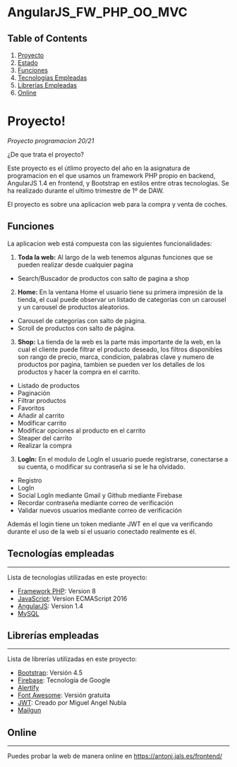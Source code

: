 # AngularJS_FW_PHP_OO_MVC
## Table of Contents
1. [Proyecto](#Proyecto)
2. [Estado](#Estado)
3. [Funciones](#Funciones)
4. [Tecnologías Empleadas](#Tecnologías-empleadas)
5. [Librerías Empleadas](#Librerías-empleadas)
6. [Online](#Online)

# Proyecto!

_Proyecto programacion 20/21_ 

¿De que trata el proyecto? 

Este proyecto es el útlimo proyecto del año en la asignatura de programacion en el que usamos un framework PHP propio en backend, AngularJS 1.4 en frontend, y Bootstrap en estilos entre otras tecnologias. Se ha realizado durante el ultimo trimestre de 1º de DAW.

El proyecto es sobre una aplicacion web para la compra y venta de coches. 

## Funciones

La aplicacion web está compuesta con las siguientes funcionalidades:


1. __Toda la web:__ 
Al largo de la web tenemos algunas funciones que se pueden realizar desde cualquier pagina
  * Search/Buscador de productos con salto de pagina a shop

2. __Home:__ 
En la ventana Home el usuario tiene su primera impresión de la tienda, el cual puede observar un listado de categorías con un carousel y un carousel de productos aleatorios.
  * Carousel de categorías con salto de página.
  * Scroll de productos con salto de página.

3. __Shop:__ 
La tienda de la web es la parte más importante de la web, en la cual el cliente puede filtrar el producto deseado, los filtros disponibles son rango de precio, marca, condicion, palabras clave y numero de productos por pagina, tambien se pueden ver los detalles de los productos y hacer la compra en el carrito.

  * Listado de productos
  * Paginación
  * Filtrar productos
  * Favoritos
  * Añadir al carrito
  * Modificar carrito
  * Modificar opciones al producto en el carrito
  * Steaper del carrito
  * Realizar la compra



3. __LogIn:__ 
En el modulo de LogIn el usuario puede registrarse, conectarse a su cuenta, o modificar su contraseña si se le ha olvidado.

  * Registro
  * LogIn
  * Social LogIn mediante Gmail y Github mediante Firebase
  * Recordar contraseña mediante correo de verificación
  * Validar nuevos usuarios mediante correo de verificación

Además el login tiene un token mediante JWT en el que va verificando durante el uso de la web si el usuario conectado realmente es él.


## Tecnologías empleadas
***
Lista de tecnologías utilizadas en este proyecto:
* [Framework PHP](https://www.php.net/manual/es/intro-whatis.php): Version 8
* [JavaScript](https://developer.mozilla.org/es/docs/Web/JavaScript): Version ECMAScript 2016
* [AngularJS](https://angularjs.org): Version 1.4
* [MySQL](https://www.mysql.com/)


## Librerías empleadas
***
Lista de librerías utilizadas en este proyecto:
* [Bootstrap](https://angularjs.org): Versión 4.5
* [Firebase](https://firebase.google.com/): Tecnología de Google
* [Alertify](https://alertifyjs.com/)
* [Font Awesome](https://fontawesome.com/): Versión gratuita
* [JWT](https://github.com/miguelangel-nubla/JWT-PHP/blob/master/JWT.php): Creado por Miguel Angel Nubla
* [Mailgun](https://www.mailgun.com)

## Online
***
Puedes probar la web de manera online en https://antoni.jals.es/frontend/

